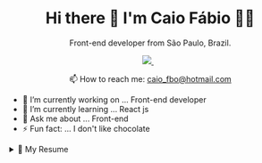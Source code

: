

<h1 align='center'>
  Hi there 👋 I'm Caio Fábio 👨‍💻
</h1>

<p align='center'>
  Front-end developer from São Paulo, Brazil.
</p>



<p align='center'>
  
  <a href="https://www.linkedin.com/in/caio-fabio-duarte-ferreira/" target="_blank">
    <img src="https://img.shields.io/badge/linkedin-%230077B5.svg?&style=for-the-badge&logo=linkedin&logoColor=white" />
  </a>&nbsp;&nbsp;
</p>

<p align='center'>
  📫 How to reach me: <a href='mailto:caio_fbo@hotmail.com'>caio_fbo@hotmail.com</a>
</p>

- 🔭 I’m currently working on ... Front-end developer
- 🌱 I’m currently learning ... React js
- 💬 Ask me about ... Front-end
- ⚡ Fun fact: ... I don't like chocolate


<details>
  <summary>📃 My Resume</summary>


## Education

- 📖 **Universidade Anhembi Morumbi**\
📆 2019 – 2021\
📍 **Análise e Desenvolvimento de Sistemas** - São José dos Campos, Brazil


## Experience


- 👨‍💻 **Front-end Developer**\
📆 Dez de 2019 - Moment 11 months \
📍 **SoftWillians IT Solutions** - São José Dos Campos - SP, Brazil


- 👨‍💻 **Desenvolvedor Web**\
📆  Jul de 2019 - Dez de 2019 - 6 months
📍 **CoyÔ** - São José Dos Campos - SP, Brazil


- 👨‍💻 **Designer Web**\
📆 Ago de 2018 - Jul de 2019 - 1 year\
📍 **ComuniQ agência de Propagandas** - São José Dos Campos - SP, Brazil



- 👨‍💻 **web Design**\
📆 Jan de 2018 - Jul de 2018 - 7 months\
📍 **Alliance - Investimentos e Negócios Imobiliários** - São José Dos Campos - SP, Brazil

</details>

